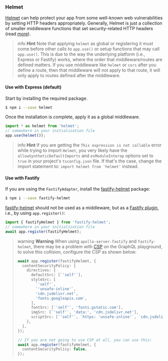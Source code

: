 ### Helmet

[Helmet](https://github.com/helmetjs/helmet) can help protect your app from some well-known web vulnerabilities by setting HTTP headers appropriately. Generally, Helmet is just a collection of smaller middleware functions that set security-related HTTP headers (read [more](https://github.com/helmetjs/helmet#how-it-works)).

> info **Hint** Note that applying `helmet` as global or registering it must come before other calls to `app.use()` or setup functions that may call `app.use()`. This is due to the way the underlying platform (i.e., Express or Fastify) works, where the order that middleware/routes are defined matters. If you use middleware like `helmet` or `cors` after you define a route, then that middleware will not apply to that route, it will only apply to routes defined after the middleware.

#### Use with Express (default)

Start by installing the required package.

```bash
$ npm i --save helmet
```

Once the installation is complete, apply it as a global middleware.

```typescript
import * as helmet from 'helmet';
// somewhere in your initialization file
app.use(helmet());
```

> info **Hint** If you are getting the `This expression is not callable` error while trying to import `Helmet`, you very likely have the `allowSyntheticDefaultImports` and `esModuleInterop` options set to `true` in your project's `tsconfig.json` file. If that's the case, change the import statement to: `import helmet from 'helmet'` instead.

#### Use with Fastify

If you are using the `FastifyAdapter`, install the [fastify-helmet](https://github.com/fastify/fastify-helmet) package:

```bash
$ npm i --save fastify-helmet
```

[fastify-helmet](https://github.com/fastify/fastify-helmet) should not be used as a middleware, but as a [Fastify plugin](https://www.fastify.io/docs/latest/Reference/Plugins/), i.e., by using `app.register()`:

```typescript
import { fastifyHelmet } from 'fastify-helmet';
// somewhere in your initialization file
await app.register(fastifyHelmet);
```

> warning **Warning** When using `apollo-server-fastify` and `fastify-helmet`, there may be a problem with [CSP](https://developer.mozilla.org/en-US/docs/Web/HTTP/CSP) on the GraphQL playground, to solve this collision, configure the CSP as shown below:
>
> ```typescript
> await app.register(fastifyHelmet, {
>   contentSecurityPolicy: {
>     directives: {
>       defaultSrc: [`'self'`],
>       styleSrc: [
>         `'self'`,
>         `'unsafe-inline'`,
>         'cdn.jsdelivr.net',
>         'fonts.googleapis.com',
>       ],
>       fontSrc: [`'self'`, 'fonts.gstatic.com'],
>       imgSrc: [`'self'`, 'data:', 'cdn.jsdelivr.net'],
>       scriptSrc: [`'self'`, `https: 'unsafe-inline'`, `cdn.jsdelivr.net`],
>     },
>   },
> });
>
> // If you are not going to use CSP at all, you can use this:
> await app.register(fastifyHelmet, {
>   contentSecurityPolicy: false,
> });
> ```
